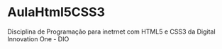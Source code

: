 # AulaHtml5CSS3
Disciplina de Programação para inetrnet com HTML5 e CSS3 da Digital Innovation One - DIO
